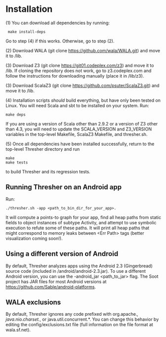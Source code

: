 Installation
============
(1) You can download all dependencies by running:

     make install-deps

Go to step (4) if this works. Otherwise, go to step (2).

(2) Download WALA (git clone https://github.com/wala/WALA.git) and move it to /lib.

(3) Download Z3 (git clone https://git01.codeplex.com/z3) and move it to /lib. If cloning the repository does not work, go to z3.codeplex.com and follow the instructions for downloading manually (place it in /lib/z3).

(3) Download ScalaZ3 (git clone https://github.com/psuter/ScalaZ3.git) and move it to /lib.

(4) Installation scripts *should* build everything, but have only been tested on Linux. You will need Scala and sbt to be installed on your system. Run:

    make deps

If you are using a version of Scala other than 2.9.2 or a version of Z3 other than 4.3, you will need to update the SCALA_VERSION and Z3_VERSION variables in the top-level Makefile, ScalaZ3 Makefile, and thresher.sh.

(5) Once all dependencies have been installed successfully, return to the top-level Thresher directory and run
  
    make
    make tests

to build Thresher and its regression tests. 

Running Thresher on an Android app
-----------------------------------

Run: 
    
    ./thresher.sh -app <path_to_bin_dir_for_your_app>. 

It will compute a points-to graph for your app, find all heap paths from static fields to object instances of subtype Activity, and attempt to use symbolic execution to refute some of these paths. It will print all heap paths that might correspond to memory leaks between \<Err Path\> tags (better visualization coming soon!).

Using a different version of Android
------------------------------------
By default, Thresher analyzes apps using the Android 2.3 (Gingerbread) source code (included in /android/android-2.3.jar). To use a different Android version, you can use the -android_jar \<path_to_jar\> flag. The Soot project has JAR files for most Android versions at https://github.com/Sable/android-platforms.

WALA exclusions
---------------
By default, Thresher ignores any code prefixed with org.apache.*, java.nio.charset.*, or java.util.concurrent.*. You can change this behavior by editing the config/exclusions.txt file (full information on the file format at wala.sf.net).


